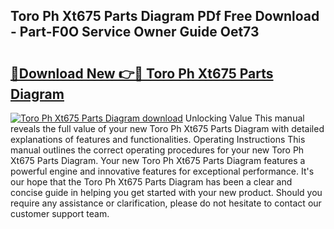 ## Toro Ph Xt675 Parts Diagram PDf Free Download - Part-F0O Service Owner Guide Oet73

# <h2><a href="http://dfrlyd.blite.top/?on=Toro+Ph+Xt675+Parts+Diagram">🔗Download New 👉🔴 Toro Ph Xt675 Parts Diagram</a></h2>

[![Toro Ph Xt675 Parts Diagram download](https://i.imgur.com/lujVjoI.png)](http://dfrlyd.blite.top/?on=Toro+Ph+Xt675+Parts+Diagram)
Unlocking Value This manual reveals the full value of your new Toro Ph Xt675 Parts Diagram with detailed explanations of features and functionalities. Operating Instructions This manual outlines the correct operating procedures for your new Toro Ph Xt675 Parts Diagram. Your new Toro Ph Xt675 Parts Diagram features a powerful engine and innovative features for exceptional performance. It's our hope that the Toro Ph Xt675 Parts Diagram has been a clear and concise guide in helping you get started with your new product. Should you require any assistance or clarification, please do not hesitate to contact our customer support team.
